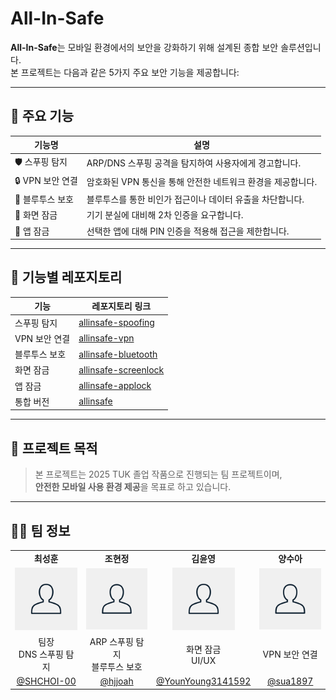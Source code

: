 # All-In-Safe

**All-In-Safe**는 모바일 환경에서의 보안을 강화하기 위해 설계된 종합 보안 솔루션입니다.  
본 프로젝트는 다음과 같은 5가지 주요 보안 기능을 제공합니다:

---

## 🔐 주요 기능

| 기능명          | 설명 |
|------------------|------|
| 🛡️ 스푸핑 탐지       | ARP/DNS 스푸핑 공격을 탐지하여 사용자에게 경고합니다. |
| 🔒 VPN 보안 연결     | 암호화된 VPN 통신을 통해 안전한 네트워크 환경을 제공합니다. |
| 📵 블루투스 보호     | 블루투스를 통한 비인가 접근이나 데이터 유출을 차단합니다. |
| 📱 화면 잠금         | 기기 분실에 대비해 2차 인증을 요구합니다. |
| 📲 앱 잠금           | 선택한 앱에 대해 PIN 인증을 적용해 접근을 제한합니다. |

---

## 🧩 기능별 레포지토리

| 기능 | 레포지토리 링크 |
|------|------------------|
| 스푸핑 탐지 | [allinsafe-spoofing](https://github.com/Team-AllInSafe/allinsafe-spoofing) |
| VPN 보안 연결 | [allinsafe-vpn](https://github.com/Team-AllInSafe/allinsafe-vpn) |
| 블루투스 보호 | [allinsafe-bluetooth](https://github.com/Team-AllInSafe/allinsafe-bluetooth) |
| 화면 잠금 | [allinsafe-screenlock](https://github.com/Team-AllInSafe/allinsafe-screenlock) |
| 앱 잠금 | [allinsafe-applock](https://github.com/Team-AllInSafe/allinsafe-applock) |
| 통합 버전 | [allinsafe](https://github.com/Team-AllInSafe/allinsafe_allmerge) |

---

## 📁 프로젝트 목적

> 본 프로젝트는 2025 TUK 졸업 작품으로 진행되는 팀 프로젝트이며,  
> **안전한 모바일 사용 환경 제공**을 목표로 하고 있습니다.

---

## 👨‍💻 팀 정보

<table>
  <tr>
    <td align="center"><b>최성훈</b></td>
    <td align="center"><b>조현정</b></td>
    <td align="center"><b>김윤영</b></td>
    <td align="center"><b>양수아</b></td>
  </tr>
  <tr>
    <td align="center"><img src="images/test.png" width="100"/></td>
    <td align="center"><img src="images/test.png" width="100"/></td>
    <td align="center"><img src="images/test.png" width="100"/></td>
    <td align="center"><img src="images/test.png" width="100"/></td>
  </tr>
  <tr>
    <td align="center">팀장<br>DNS 스푸핑 탐지</td>
    <td align="center">ARP 스푸핑 탐지<br>블루투스 보호</td>
    <td align="center">화면 잠금<br>UI/UX</td>
    <td align="center">VPN 보안 연결</td>
  </tr>
  <tr>
    <td align="center"><a href="https://github.com/SHCHOI-00">@SHCHOI-00</a></td>
    <td align="center"><a href="https://github.com/hjjoah">@hjjoah</a></td>
    <td align="center"><a href="https://github.com/YounYoung3141592">@YounYoung3141592</a></td>
    <td align="center"><a href="https://github.com/sua1897">@sua1897</a></td>
  </tr>
</table>
